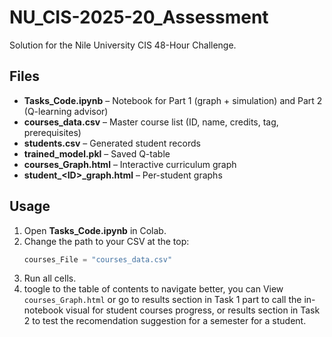 # NU_CIS-2025-20_Assessment

Solution for the Nile University CIS 48-Hour Challenge.

## Files

- **Tasks_Code.ipynb** – Notebook for Part 1 (graph + simulation) and Part 2 (Q-learning advisor)
- **courses_data.csv** – Master course list (ID, name, credits, tag, prerequisites)
- **students.csv** – Generated student records
- **trained_model.pkl** – Saved Q-table
- **courses_Graph.html** – Interactive curriculum graph
- **student_\<ID\>_graph.html** – Per-student graphs

## Usage

1. Open **Tasks_Code.ipynb** in Colab.
2. Change the path to your CSV at the top:
   ```python
   courses_File = "courses_data.csv"


3. Run all cells.
4. toogle to the table of contents to navigate better, you can View `courses_Graph.html` or go to results section in Task 1 part to call the in-notebook visual for student courses progress, or results section in Task 2 to test the recomendation suggestion for a semester for a student.
